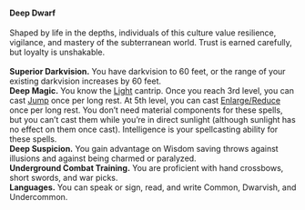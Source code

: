 #### Deep Dwarf

Shaped by life in the depths, individuals of this culture value resilience, vigilance, and mastery of the subterranean world.
Trust is earned carefully, but loyalty is unshakable.
\
\
**Superior Darkvision.**
You have darkvision to 60 feet, or the range of your existing darkvision increases by 60 feet.
\
**Deep Magic.**
You know the [Light](#Light_light) cantrip.
Once you reach 3rd level, you can cast [Jump](#Jump_jump) once per long rest.
At 5th level, you can cast [Enlarge/Reduce](#Enlarge_Reduce_enlargereduce) once per long rest.
You don’t need material components for these spells, but you can’t cast them while you’re in direct sunlight (although sunlight has no effect on them once cast).
Intelligence is your spellcasting ability for these spells.
\
**Deep Suspicion.**
You gain advantage on Wisdom saving throws against illusions and against being charmed or paralyzed.
\
**Underground Combat Training.**
You are proficient with hand crossbows, short swords, and war picks.
\
**Languages.**
You can speak or sign, read, and write Common, Dwarvish, and Undercommon.
